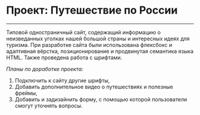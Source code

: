 # Проект: Путешествие по России

------
Типовой одностраничный сайт, содержащий информацию о неизведанных уголках нашей большой страны и интересных идеях для туризма.
При разработке сайта были использована флексбокс и адаптивная вёрстка, позиционирование и продвинутая семантика языка HTML. Также проведена работа с шрифтами. 

*Планы по доработке проекта:*
1. Подключить к сайту другие шрифты, 
2. Добавить дополнительное видео о путешествиях и полезные фреймы,
3. Добавить и задизайнить форму, с помощью которой пользователи смогут уточнять вопросы.